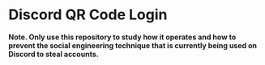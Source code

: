 # Discord QR Code Login
**Note. Only use this repository to study how it operates and how to prevent the social engineering technique that is currently being used on Discord to steal accounts.**
